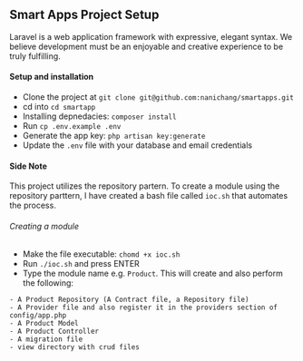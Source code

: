 

## Smart Apps Project Setup

Laravel is a web application framework with expressive, elegant syntax. We believe development must be an enjoyable and creative experience to be truly fulfilling. 

#### Setup and installation

- Clone the project at `git clone git@github.com:nanichang/smartapps.git`
- cd into `cd smartapp`
- Installing depnedacies: `composer install`
- Run `cp .env.example .env`
- Generate the app key: `php artisan key:generate`
- Update the `.env` file with your database and email credentials

#### Side Note

This project utilizes the repository partern. To create a module using the repository parttern, I have created a bash file called `ioc.sh` that automates the process.
###### Creating a module
- Make the file executable: `chomd +x ioc.sh`
- Run `./ioc.sh` and press ENTER
- Type the module name e.g. `Product`. This will create and also perform the following: 
```
- A Product Repository (A Contract file, a Repository file)
- A Provider file and also register it in the providers section of config/app.php
- A Product Model
- A Product Controller
- A migration file
- view directory with crud files
```


